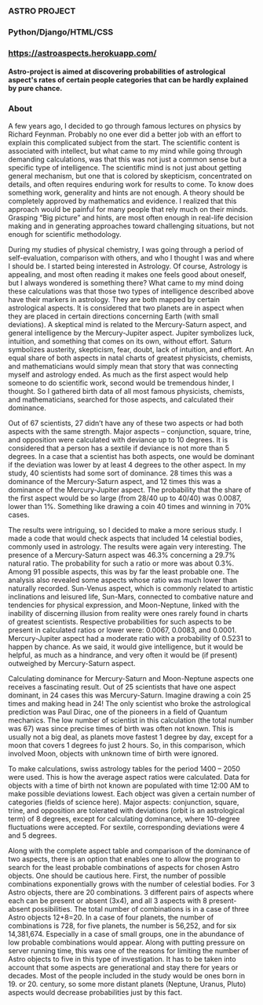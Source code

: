 ### ASTRO PROJECT

### Python/Django/HTML/CSS

### https://astroaspects.herokuapp.com/

#### Astro-project is aimed at discovering probabilities of astrological aspect's rates of certain people categories that can be hardly explained by pure chance.

### About

 A few years ago, I decided to go through famous lectures on physics by Richard Feynman. 
 Probably no one ever did a better job with an effort to explain this complicated subject from the start. 
 The scientific content is associated with intellect, but what came to my mind while going through demanding calculations, 
 was that this was not just a common sense but a specific type of intelligence. 
 The scientific mind is not just about getting general mechanism, but one that is colored by skepticism, 
 concentrated on details, and often requires enduring work for results to come. To know does something work, generality and hints are not enough. 
 A theory should be completely approved by mathematics and evidence. I realized that this approach would be painful for many people that rely much on their minds. 
 Grasping “Big picture” and hints, are most often enough in real-life decision making and in generating approaches toward challenging situations, 
 but not enough for scientific methodology.

 During my studies of physical chemistry, I was going through a period of self-evaluation, comparison with others, and who I thought I was and where I should be. 
 I started being interested in Astrology. Of course, Astrology is appealing, and most often reading it makes one feels good about oneself, 
 but I always wondered is something there? What came to my mind doing these calculations was that those two types of intelligence described above have their markers in astrology. 
 They are both mapped by certain astrological aspects. It is considered that two planets are in aspect when they are placed in certain directions 
 concerning Earth (with small deviations). A skeptical mind is related to the Mercury-Saturn aspect, and general intelligence by the Mercury-Jupiter aspect. 
 Jupiter symbolizes luck, intuition, and something that comes on its own, without effort. Saturn symbolizes austerity, skepticism, fear, doubt, lack of intuition, and effort. 
 An equal share of both aspects in natal charts of greatest physicists, chemists, and mathematicians would simply mean that story that was connecting myself and astrology ended. 
 As much as the first aspect would help someone to do scientific work, second would be tremendous hinder, I thought. 
 So I gathered birth data of all most famous physicists, chemists, and mathematicians, searched for those aspects, and calculated their dominance.

 Out of 67 scientists, 27 didn’t have any of these two aspects or had both aspects with the same strength. 
 Major aspects – conjunction, square, trine, and opposition were calculated with deviance up to 10 degrees. 
 It is considered that a person has a sextile if deviance is not more than 5 degrees. 
 In a case that a scientist has both aspects, one would be dominant if the deviation was lower by at least 4 degrees to the other aspect. 
 In my study, 40 scientists had some sort of dominance. 28 times this was a dominance of the Mercury-Saturn aspect, and 12 times this was a dominance of the Mercury-Jupiter aspect.
 The probability that the share of the first aspect would be so large (from 28/40 up to 40/40) was 0.0087, lower than 1%. 
 Something like drawing a coin 40 times and winning in 70% cases.
 
 The results were intriguing, so I decided to make a more serious study. I made a code that would check aspects that included 14 celestial bodies, commonly used in astrology. 
 The results were again very interesting. The presence of a Mercury-Saturn aspect was 46.3% concerning a 29.7% natural ratio. 
 The probability for such a ratio or more was about 0.3%. Among 91 possible aspects, this was by far the least probable one. 
 The analysis also revealed some aspects whose ratio was much lower than naturally recorded. 
 Sun-Venus aspect, which is commonly related to artistic inclinations and leisured life, Sun-Mars, connected to combative nature and tendencies for physical expression, 
 and Moon-Neptune, linked with the inability of discerning illusion from reality were ones rarely found in charts of greatest scientists. 
 Respective probabilities for such aspects to be present in calculated ratios or lower were: 0.0067, 0.0083, and 0.0001. 
 Mercury-Jupiter aspect had a moderate ratio with a probability of 0.5231 to happen by chance. 
 As we said, it would give intelligence, but it would be helpful, as much as a hindrance, and very often it would be (if present) outweighed by Mercury-Saturn aspect.
 
 Calculating dominance for Mercury-Saturn and Moon-Neptune aspects one receives a fascinating result. 
 Out of 25 scientists that have one aspect dominant, in 24 cases this was Mercury-Saturn. 
 Imagine drawing a coin 25 times and making head in 24! The only scientist who broke the astrological prediction was Paul Dirac, 
 one of the pioneers in a field of Quantum mechanics. The low number of scientist in this calculation (the total number was 67) was since 
 precise times of birth was often not known. This is usually not a big deal, as planets move fastest 1 degree by day, except for a moon that covers 1 degrees fo just 2 hours. 
 So, in this comparison, which involved Moon, objects with unknown time of birth were ignored.
 
 To make calculations, swiss astrology tables for the period 1400 – 2050 were used. This is how the average aspect ratios were calculated. 
 Data for objects with a time of birth not known are populated with time 12:00 AM to make possible deviations lowest. 
 Each object was given a certain number of categories (fields of science here). Major aspects: conjunction, square, trine, and opposition are tolerated with deviations 
 (orbit is an astrological term) of 8 degrees, except for calculating dominance, where 10-degree fluctuations were accepted. 
 For sextile, corresponding deviations were 4 and 5 degrees.
 
 Along with the complete aspect table and comparison of the dominance of two aspects, there is an option that enables one to allow the program to search for the least probable 
 combinations of aspects for chosen Astro objects. One should be cautious here. First, the number of possible combinations exponentially grows with the number of celestial bodies.
 For 3 Astro objects, there are 20 combinations. 3 different pairs of aspects where each can be present or absent (3x4), 
 and all 3 aspects with 8 present-absent possibilities. The total number of combinations is in a case of three Astro objects 12+8=20. 
 In a case of four planets, the number of combinations is 728, for five planets, the number is 56,252, and for six 14,381,674. 
 Especially in a case of small groups, one in the abundance of low probable combinations would appear. Along with putting pressure on server running time, 
 this was one of the reasons for limiting the number of Astro objects to five in this type of investigation. 
 It has to be taken into account that some aspects are generational and stay there for years or decades. 
 Most of the people included in the study would be ones born in 19. or 20. century, 
 so some more distant planets (Neptune, Uranus, Pluto) aspects would decrease probabilities just by this fact.
 
 
 
